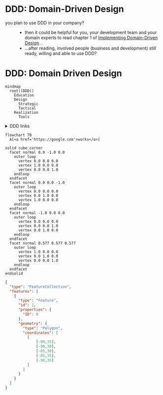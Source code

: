 # DDD: Domain-Driven Design
<dl>
    <dt>you plan to use DDD in your company?</dt>
      <dd>
        <ul>
          <li>then it could be helpful for you, your development team and your domain experts to read chapter 1 of <a href='https://kalele.io/books/'>Implementing Domain-Driven Design</a>...</li>
          <li>...after reading, involved people (business and development) still ready, willing and able to use DDD?</li>
        </ul>
      </dd>
</dl>

# DDD: Domain Driven Design
```mermaid
mindmap
  root((DDD))
    Education
    Design
      Strategic
      Tactical
    Realization
      Tools
```

<details>
  <summary>DDD links</summary>
  <details>
    <summary>Design</summary>
      <a href='https://github.com/ddd-crew/ddd-starter-modelling-process'>a good starting point...</a>
  </details>
  <details>
    <summary>Education</summary>
      <details>
      <summary>DDD patterns (Context Mapper)</summary>
      <a href='https://contextmapper.org/docs/language-reference/'>patterns overview</a>
        <br />
        <a href='https://contextmapper.org/docs/language-model/'>domain model</a>
      </details>
      <a href='https://www.domainlanguage.com/ddd/'>"The Blue Book" Domain-Driven Design (Eric Evans)</a>
      <br />
      <a href='https://vaughnvernon.com'>Vaughn Vernon (author of Implementing Domain-Driven Design)</a>
      <br />
      <a href='https://github.com/ddd-crew'>DDD Crew</a>
  </details>
  <details>
    <summary>Tools</summary>
      <a href='https://contextmapper.org/docs/home/'>Context Mapper: a Modeling Framework for Strategic Domain-driven Design</a>
      <br />
      <a href='https://docs.vlingo.io'>DDD Design Tool</a>
  </details>
</details>

```mermaid
flowchart TB
  A[<a href='https://google.com'>works</a>]
```

```stl
solid cube_corner
  facet normal 0.0 -1.0 0.0
    outer loop
      vertex 0.0 0.0 0.0
      vertex 1.0 0.0 0.0
      vertex 0.0 0.0 1.0
    endloop
  endfacet
  facet normal 0.0 0.0 -1.0
    outer loop
      vertex 0.0 0.0 0.0
      vertex 0.0 1.0 0.0
      vertex 1.0 0.0 0.0
    endloop
  endfacet
  facet normal -1.0 0.0 0.0
    outer loop
      vertex 0.0 0.0 0.0
      vertex 0.0 0.0 1.0
      vertex 0.0 1.0 0.0
    endloop
  endfacet
  facet normal 0.577 0.577 0.577
    outer loop
      vertex 1.0 0.0 0.0
      vertex 0.0 1.0 0.0
      vertex 0.0 0.0 1.0
    endloop
  endfacet
endsolid
```

```geojson
{
  "type": "FeatureCollection",
  "features": [
    {
      "type": "Feature",
      "id": 1,
      "properties": {
        "ID": 0
      },
      "geometry": {
        "type": "Polygon",
        "coordinates": [
          [
              [-90,35],
              [-90,30],
              [-85,30],
              [-85,35],
              [-90,35]
          ]
        ]
      }
    }
  ]
}
```
